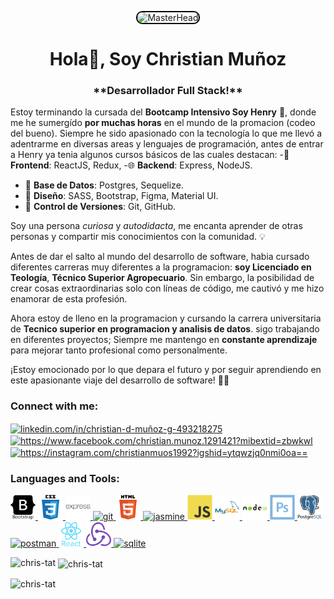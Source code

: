 

<p align="center">
  <img src="https://camo.githubusercontent.com/fa73289736064aba480d0708da37d7aa183a8c3e2bcc2f58c54285a3bbbeecc1/68747470733a2f2f7777772e61616c7068612e6e65742f77702d636f6e74656e742f75706c6f6164732f323032302f31322f66756c6c2d737461636b2d646576656c6f706d656e742e676966" alt="MasterHead" style="border: 2px solid black; border-radius: 10px;">
</p>
<h1 align="center">Hola👋, Soy Christian Muñoz</h1>
<h3 align="center">**Desarrollador Full Stack!**</h3>

Estoy terminando la cursada del **Bootcamp Intensivo Soy Henry** 🚀, donde me he sumergído **por muchas horas** en el mundo de la promacion (codeo del bueno). Siempre he sido apasionado con la tecnología lo que me llevó a adentrarme en diversas areas y lenguajes de programación, antes de entrar a Henry ya tenia algunos cursos básicos de las cuales destacan: 
-🚀 **Frontend**: ReactJS, Redux, 
-🌐 **Backend**: Express, NodeJS.
- 🐘 **Base de Datos**: Postgres, Sequelize.
- 🎨 **Diseño**: SASS, Bootstrap, Figma, Material UI.
- 🚀 **Control de Versiones**: Git, GitHub.

Soy una persona *curiosa* y *autodidacta*, me encanta aprender de otras personas y compartir mis conocimientos con la comunidad. 💡

Antes de dar el salto al mundo del desarrollo de software, habia cursado diferentes carreras muy diferentes a la programacion: **soy Licenciado en Teología**, **Técnico Superior Agropecuario**. Sin embargo, la posibilidad de crear cosas extraordinarias solo con líneas de código, me cautivó y me hizo enamorar de esta profesión.

Ahora estoy de lleno en la programacion y cursando la carrera universitaria de **Tecnico superior en programacion y analisis de datos**. sigo trabajando en diferentes proyectos; Siempre me mantengo en **constante aprendizaje** para mejorar tanto profesional como personalmente.

¡Estoy emocionado por lo que depara el futuro y por seguir aprendiendo en este apasionante viaje del desarrollo de software! 🚀✨

<h3 align="left">Connect with me:</h3>
<p align="left">
<a href="https:www.linkedin.com/in/christian-d-muñoz-g-493218275" target="blank"><img align="center" src="https://raw.githubusercontent.com/rahuldkjain/github-profile-readme-generator/master/src/images/icons/Social/linked-in-alt.svg" alt="linkedin.com/in/christian-d-muñoz-g-493218275" height="30" width="40" /></a>
<a href="https://fb.com/https://www.facebook.com/christian.munoz.1291421?mibextid=zbwkwl" target="blank"><img align="center" src="https://raw.githubusercontent.com/rahuldkjain/github-profile-readme-generator/master/src/images/icons/Social/facebook.svg" alt="https://www.facebook.com/christian.munoz.1291421?mibextid=zbwkwl" height="30" width="40" /></a>
<a href="https://instagram.com/https://instagram.com/christianmuos1992?igshid=ytqwzjq0nmi0oa==" target="blank"><img align="center" src="https://raw.githubusercontent.com/rahuldkjain/github-profile-readme-generator/master/src/images/icons/Social/instagram.svg" alt="https://instagram.com/christianmuos1992?igshid=ytqwzjq0nmi0oa==" height="30" width="40" /></a>
</p>

<h3 align="left">Languages and Tools:</h3>
<p align="left"> <a href="https://getbootstrap.com" target="_blank" rel="noreferrer"> <img src="https://raw.githubusercontent.com/devicons/devicon/master/icons/bootstrap/bootstrap-plain-wordmark.svg" alt="bootstrap" width="40" height="40"/> </a> <a href="https://www.w3schools.com/css/" target="_blank" rel="noreferrer"> <img src="https://raw.githubusercontent.com/devicons/devicon/master/icons/css3/css3-original-wordmark.svg" alt="css3" width="40" height="40"/> </a> <a href="https://expressjs.com" target="_blank" rel="noreferrer"> <img src="https://raw.githubusercontent.com/devicons/devicon/master/icons/express/express-original-wordmark.svg" alt="express" width="40" height="40"/> </a> <a href="https://git-scm.com/" target="_blank" rel="noreferrer"> <img src="https://www.vectorlogo.zone/logos/git-scm/git-scm-icon.svg" alt="git" width="40" height="40"/> </a> <a href="https://www.w3.org/html/" target="_blank" rel="noreferrer"> <img src="https://raw.githubusercontent.com/devicons/devicon/master/icons/html5/html5-original-wordmark.svg" alt="html5" width="40" height="40"/> </a> <a href="https://jasmine.github.io/" target="_blank" rel="noreferrer"> <img src="https://www.vectorlogo.zone/logos/jasmine/jasmine-icon.svg" alt="jasmine" width="40" height="40"/> </a> <a href="https://developer.mozilla.org/en-US/docs/Web/JavaScript" target="_blank" rel="noreferrer"> <img src="https://raw.githubusercontent.com/devicons/devicon/master/icons/javascript/javascript-original.svg" alt="javascript" width="40" height="40"/> </a> <a href="https://www.mysql.com/" target="_blank" rel="noreferrer"> <img src="https://raw.githubusercontent.com/devicons/devicon/master/icons/mysql/mysql-original-wordmark.svg" alt="mysql" width="40" height="40"/> </a> <a href="https://nodejs.org" target="_blank" rel="noreferrer"> <img src="https://raw.githubusercontent.com/devicons/devicon/master/icons/nodejs/nodejs-original-wordmark.svg" alt="nodejs" width="40" height="40"/> </a> <a href="https://www.photoshop.com/en" target="_blank" rel="noreferrer"> <img src="https://raw.githubusercontent.com/devicons/devicon/master/icons/photoshop/photoshop-line.svg" alt="photoshop" width="40" height="40"/> </a> <a href="https://www.postgresql.org" target="_blank" rel="noreferrer"> <img src="https://raw.githubusercontent.com/devicons/devicon/master/icons/postgresql/postgresql-original-wordmark.svg" alt="postgresql" width="40" height="40"/> </a> <a href="https://postman.com" target="_blank" rel="noreferrer"> <img src="https://www.vectorlogo.zone/logos/getpostman/getpostman-icon.svg" alt="postman" width="40" height="40"/> </a> <a href="https://reactjs.org/" target="_blank" rel="noreferrer"> <img src="https://raw.githubusercontent.com/devicons/devicon/master/icons/react/react-original-wordmark.svg" alt="react" width="40" height="40"/> </a> <a href="https://redux.js.org" target="_blank" rel="noreferrer"> <img src="https://raw.githubusercontent.com/devicons/devicon/master/icons/redux/redux-original.svg" alt="redux" width="40" height="40"/> </a> <a href="https://www.sqlite.org/" target="_blank" rel="noreferrer"> <img src="https://www.vectorlogo.zone/logos/sqlite/sqlite-icon.svg" alt="sqlite" width="40" height="40"/> </a> </p>

<p><img align="left" src="https://github-readme-stats.vercel.app/api/top-langs?username=chris-tat&show_icons=true&locale=en&layout=compact" alt="chris-tat" /></p>

<p>&nbsp;<img align="center" src="https://github-readme-stats.vercel.app/api?username=chris-tat&show_icons=true&locale=en" alt="chris-tat" /></p>

<p><img align="center" src="https://github-readme-streak-stats.herokuapp.com/?user=chris-tat&" alt="chris-tat" /></p>

